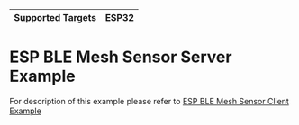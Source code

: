 | Supported Targets | ESP32 |
| ----------------- | ----- |

ESP BLE Mesh Sensor Server Example
==================================

For description of this example please refer to [ESP BLE Mesh Sensor Client Example](../sensor_client/README.md)
